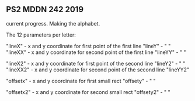 ## PS2 MDDN 242 2019

current progress. Making the alphabet.

The 12 parameters per letter:

  "lineX" - x and y coordinate for first point of the first line
  "lineY" - " "
  "lineXX" - x and y coordinate for second point of the first line
  "lineYY" - " "

  "lineX2" - x and y coordinate for first point of the second line
  "lineY2" - " "
  "lineXX2" - x and y coordinate for second point of the second line
  "lineYY2"

  "offsetx" - x and y coordinate for first small rect
  "offsety" - " "

  "offsetx2" - x and y coordinate for second small rect
  "offsety2" - " "

